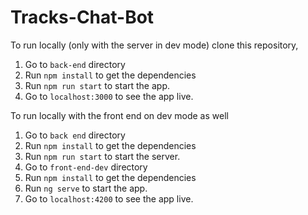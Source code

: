 # Tracks-Chat-Bot

To run locally (only with the server in dev mode) clone this repository,
 1. Go to `back-end` directory 
 2. Run `npm install` to get the dependencies
 3. Run `npm run start` to start the app.
 4. Go to `localhost:3000` to see the app live.
 
 
To run locally with the front end on dev mode as well 
1. Go to `back end` directory 
 2. Run `npm install` to get the dependencies
 3. Run `npm run start` to start the server.
 4. Go to `front-end-dev` directory 
 5. Run `npm install` to get the dependencies
 6. Run `ng serve` to start the app.
 7. Go to `localhost:4200` to see the app live.
